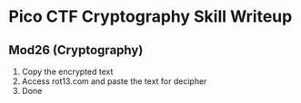 # Pico CTF Cryptography Skill Writeup

## Mod26 (Cryptography)

1. Copy the encrypted text
2. Access rot13.com and paste the text for decipher
3. Done

